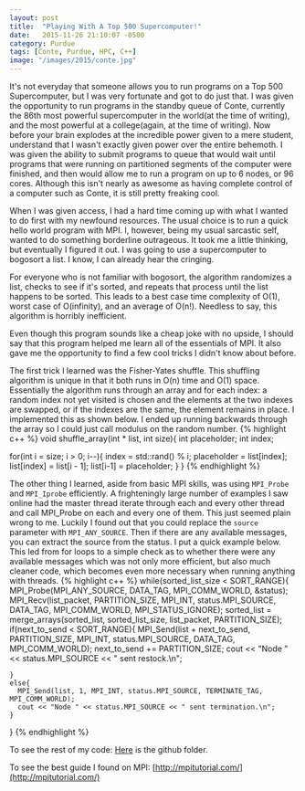 ```yaml
---
layout: post
title:  "Playing With A Top 500 Supercomputer!"
date:   2015-11-26 21:10:07 -0500
category: Purdue
tags: [Conte, Purdue, HPC, C++]
image: "/images/2015/conte.jpg"
---
```

It's not everyday that someone allows you to run programs on a Top 500 Supercomputer, but I was very fortunate and got to do just that. I was given the opportunity to run programs in the standby queue of Conte, currently the 86th most powerful supercomputer in the world(at the time of writing), and the most powerful at a college(again, at the time of writing). Now before your brain explodes at the incredible power given to a mere student, understand that I wasn't exactly given power over the entire behemoth. I was given the ability to submit programs to queue that would wait until programs that were running on partitioned segments of the computer were finished, and then would allow me to run a program on up to 6 nodes, or 96 cores. Although this isn't nearly as awesome as having complete control of a computer such as Conte, it is still pretty freaking cool.

When I was given access, I had a hard time coming up with what I wanted to do first with my newfound resources. The usual choice is to run a quick hello world program with MPI. I, however, being my usual sarcastic self, wanted to do something borderline outrageous. It took me a little thinking, but eventually I figured it out. I was going to use a supercomputer to bogosort a list. I know, I can already hear the cringing.

For everyone who is not familiar with bogosort, the algorithm randomizes a list, checks to see if it's sorted, and repeats that process until the list happens to be sorted. This leads to a best case time complexity of O(1), worst case of O(infinity), and an average of O(n!). Needless to say, this algorithm is horribly inefficient.

Even though this program sounds like a cheap joke with no upside, I should say that this program helped me learn all of the essentials of MPI. It also gave me the opportunity to find a few cool tricks I didn't know about before.

The first trick I learned was the Fisher-Yates shuffle. This shuffling algorithm is unique in that it both runs in O(n) time and O(1) space. Essentially the algorithm runs through an array and for each index: a random index not yet visited is chosen and the elements at the two indexes are swapped, or if the indexes are the same, the element remains in place. I implemented this as shown below. I ended up running backwards through the array so I could just call modulus on the random number.
{% highlight c++ %}
void shuffle_array(int * list, int size){
  int placeholder;
  int index;

  for(int i = size; i > 0; i--){
    index = std::rand() % i;
    placeholder = list[index];
    list[index] = list[i - 1];
    list[i-1] = placeholder;
  }
}
{% endhighlight %}

The other thing I learned, aside from basic MPI skills, was using `MPI_Probe` and `MPI_Iprobe` efficiently. A frighteningly large number of examples I saw online had the master thread iterate through each and every other thread and call MPI_Probe on each and every one of them. This just seemed plain wrong to me. Luckily I found out that you could replace the `source` parameter with `MPI_ANY_SOURCE`. Then if there are any available messages, you can extract the source from the status. I put a quick example below. This led from for loops to a simple check as to whether there were any available messages which was not only more efficient, but also much cleaner code, which becomes even more necessary when running anything with threads.
{% highlight c++ %}
while(sorted_list_size < SORT_RANGE){
    MPI_Probe(MPI_ANY_SOURCE, DATA_TAG, MPI_COMM_WORLD, &status);
    MPI_Recv(list_packet, PARTITION_SIZE, MPI_INT, status.MPI_SOURCE, DATA_TAG, MPI_COMM_WORLD, MPI_STATUS_IGNORE);
    sorted_list = merge_arrays(sorted_list, sorted_list_size, list_packet, PARTITION_SIZE);
    if(next_to_send < SORT_RANGE){
      MPI_Send(list + next_to_send, PARTITION_SIZE, MPI_INT, status.MPI_SOURCE, DATA_TAG, MPI_COMM_WORLD);
      next_to_send += PARTITION_SIZE;
      cout << "Node " << status.MPI_SOURCE << " sent restock.\n";

    }
    else{
      MPI_Send(list, 1, MPI_INT, status.MPI_SOURCE, TERMINATE_TAG, MPI_COMM_WORLD);
      cout << "Node " << status.MPI_SOURCE << " sent termination.\n";
    }
  }
{% endhighlight %}

To see the rest of my code: [Here](https://github.com/TheAustinSeven/ClusterComputing/tree/master/mucking_around/Bogosort) is the github folder.

To see the best guide I found on MPI: [http://mpitutorial.com/](http://mpitutorial.com/)
